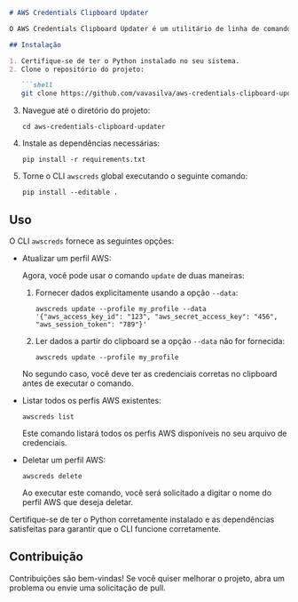 ```markdown
# AWS Credentials Clipboard Updater

O AWS Credentials Clipboard Updater é um utilitário de linha de comando (CLI) para gerenciar as credenciais da AWS. Este utilitário permite que você atualize, liste ou delete os perfis AWS no seu arquivo de credenciais.

## Instalação

1. Certifique-se de ter o Python instalado no seu sistema.
2. Clone o repositório do projeto:

   ```shell
   git clone https://github.com/vavasilva/aws-credentials-clipboard-updater.git
   ```

3. Navegue até o diretório do projeto:

   ```shell
   cd aws-credentials-clipboard-updater
   ```

4. Instale as dependências necessárias:

   ```shell
   pip install -r requirements.txt
   ```

5. Torne o CLI `awscreds` global executando o seguinte comando:

   ```shell
   pip install --editable .
   ```

## Uso

O CLI `awscreds` fornece as seguintes opções:

- Atualizar um perfil AWS:

  Agora, você pode usar o comando `update` de duas maneiras:

  1. Fornecer dados explicitamente usando a opção `--data`:
   
     ```shell
     awscreds update --profile my_profile --data '{"aws_access_key_id": "123", "aws_secret_access_key": "456", "aws_session_token": "789"}'
     ```
     
  2. Ler dados a partir do clipboard se a opção `--data` não for fornecida:
   
     ```shell
     awscreds update --profile my_profile
     ```
  
  No segundo caso, você deve ter as credenciais corretas no clipboard antes de executar o comando.

- Listar todos os perfis AWS existentes:

  ```shell
  awscreds list
  ```

  Este comando listará todos os perfis AWS disponíveis no seu arquivo de credenciais.

- Deletar um perfil AWS:

  ```shell
  awscreds delete
  ```

  Ao executar este comando, você será solicitado a digitar o nome do perfil AWS que deseja deletar.

Certifique-se de ter o Python corretamente instalado e as dependências satisfeitas para garantir que o CLI funcione corretamente.

## Contribuição

Contribuições são bem-vindas! Se você quiser melhorar o projeto, abra um problema ou envie uma solicitação de pull.
